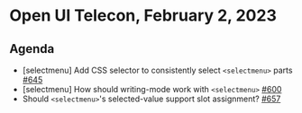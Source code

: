 # Open UI Telecon, February 2, 2023

## Agenda
* [selectmenu] Add CSS selector to consistently select `<selectmenu>` parts [#645](https://github.com/openui/open-ui/issues/645)
* [selectmenu] How should writing-mode work with `<selectmenu>`  [#600](https://github.com/openui/open-ui/issues/600)
* Should `<selectmenu>`'s selected-value support slot assignment? [#657](https://github.com/openui/open-ui/issues/657)
